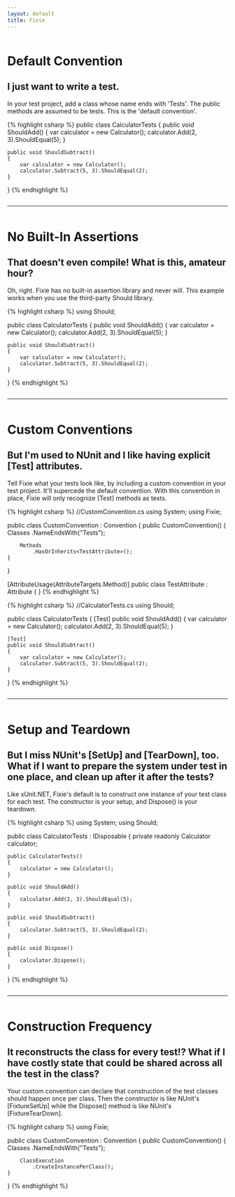 ```yaml
---
layout: default
title: Fixie
---
```

<div class="one-third column">
<h1>Default Convention</h1>
<h2>I just want to write a test.</h2>
<p>In your test project, add a class whose name ends with 'Tests'. The public methods are assumed to be tests. This is the 'default convention'.</p>
</div>
<div class="two-thirds column">
{% highlight csharp %}
public class CalculatorTests
{
    public void ShouldAdd()
    {
        var calculator = new Calculator();
        calculator.Add(2, 3).ShouldEqual(5);
    }

    public void ShouldSubtract()
    {
        var calculator = new Calculator();
        calculator.Subtract(5, 3).ShouldEqual(2);
    }
}
{% endhighlight %}
</div>

<hr/>

<div class="one-third column">
<h1>No Built-In Assertions</h1>
<h2>That doesn't even compile! What is this, amateur hour?</h2>
<p>Oh, right. Fixie has no built-in assertion library and never will. This example works when you use the third-party Should library.<p>
</div>
<div class="two-thirds column">
{% highlight csharp %}
using Should;

public class CalculatorTests
{
    public void ShouldAdd()
    {
        var calculator = new Calculator();
        calculator.Add(2, 3).ShouldEqual(5);
    }

    public void ShouldSubtract()
    {
        var calculator = new Calculator();
        calculator.Subtract(5, 3).ShouldEqual(2);
    }
}
{% endhighlight %}
</div>

<hr />

<div class="one-third column">
<h1>Custom Conventions</h1>
<h2>But I'm used to NUnit and I like having explicit [Test] attributes.</h2>
<p>Tell Fixie what your tests look like, by including a custom convention in your test project. It'll supercede the default convention. With this convention in place, Fixie will only recognize [Test] methods as tests.</p>
</div>
<div class="one-third column">
{% highlight csharp %}
//CustomConvention.cs
using System;
using Fixie;

public class CustomConvention : Convention
{
    public CustomConvention()
    {
        Classes
            .NameEndsWith("Tests");

        Methods
            .HasOrInherits<TestAttribute>();
    }
}

[AttributeUsage(AttributeTargets.Method)]
public class TestAttribute : Attribute { }
{% endhighlight %}
</div>
<div class="one-third column">
{% highlight csharp %}
//CalculatorTests.cs
using Should;

public class CalculatorTests
{
    [Test]
    public void ShouldAdd()
    {
        var calculator = new Calculator();
        calculator.Add(2, 3).ShouldEqual(5);
    }

    [Test]
    public void ShouldSubtract()
    {
        var calculator = new Calculator();
        calculator.Subtract(5, 3).ShouldEqual(2);
    }
}
{% endhighlight %}
</div>

<hr />

<div class="one-third column">
<h1>Setup and Teardown</h1>
<h2>But I miss NUnit's [SetUp] and [TearDown], too. What if I want to prepare the system under test in one place, and clean up after it after the tests?</h2>
<p>Like xUnit.NET, Fixie's default is to construct one instance of your test class for each test.  The constructor is your setup, and Dispose() is your teardown.</p>
</div>
<div class="two-thirds column">
{% highlight csharp %}
using System;
using Should;

public class CalculatorTests : IDisposable
{
    private readonly Calculator calculator;

    public CalculatorTests()
    {
        calculator = new Calculator();
    }

    public void ShouldAdd()
    {
        calculator.Add(2, 3).ShouldEqual(5);
    }

    public void ShouldSubtract()
    {
        calculator.Subtract(5, 3).ShouldEqual(2);
    }

    public void Dispose()
    {
        calculator.Dispose();
    }
}
{% endhighlight %}
</div>

<hr />

<div class="one-third column">
<h1>Construction Frequency</h1>
<h2>It reconstructs the class for every test!? What if I have costly state that could be shared across all the test in the class?</h2>
<p>Your custom convention can declare that construction of the test classes should happen once per class. Then the constructor is like NUnit's [FixtureSetUp] while the Dispose() method is like NUnit's [FixtureTearDown].</p>
</div>
<div class="two-thirds column">
{% highlight csharp %}
using Fixie;

public class CustomConvention : Convention
{
    public CustomConvention()
    {
        Classes
            .NameEndsWith("Tests");

        ClassExecution
            .CreateInstancePerClass();
    }
}
{% endhighlight %}
</div>
